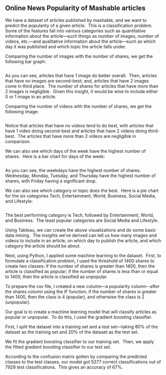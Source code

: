 <!-- wp:heading -->
<h2>Online News Popularity of Mashable articles </h2>
<!-- /wp:heading -->

<!-- wp:paragraph -->
<p>We have a dataset of articles published by mashable, and we
want to predict the popularity of a given article.&nbsp; This is a classification problem.&nbsp; Some of the features fall into various
categories such as quantitative information about the article—such things as
number of images, number of videos, etc.—and qualitative information about the
article—such as which day it was published and which topic the article falls
under.&nbsp; </p>
<!-- /wp:paragraph -->

<!-- wp:paragraph -->
<p>Comparing the number of images with the number of shares, we
get the following bar graph:</p>
<!-- /wp:paragraph -->

<!-- wp:image {"id":353} -->
<figure class="wp-block-image"><img src="https://www.onlinemathtraining.com/wp-content/uploads/2019/07/Online-news-images-1.png" alt="" class="wp-image-353"/></figure>
<!-- /wp:image -->
<!-- wp:paragraph -->
<p>As you can see, articles that have 1 image do better
overall.&nbsp; Then, articles that have no
images are second-best; and, articles that have 2 images come in third
place.&nbsp; The number of shares for articles
that have more than 2 images is negligible.&nbsp;
Given this insight, it would be wise to include either 0 or 1 image in
an article.</p>
<!-- /wp:paragraph -->

<!-- wp:paragraph -->
<p>Comparing the number of videos with the number of shares, we
get the following image:</p>
<!-- /wp:paragraph -->

<!-- wp:image {"id":354} -->
<figure class="wp-block-image"><img src="https://www.onlinemathtraining.com/wp-content/uploads/2019/07/online-news-videos-1.png" alt="" class="wp-image-354"/></figure>
<!-- /wp:image -->

<!-- wp:paragraph -->
<p>Notice that articles that have no videos tend to do best,
with articles that have 1 video doing second-best and articles that have 2
videos doing third-best.&nbsp; The articles
that have more than 2 videos are negligible in comparison.&nbsp; </p>
<!-- /wp:paragraph -->

<!-- wp:paragraph -->
<p>We can also see which days of the week have the highest
number of shares.&nbsp; Here is a bar chart
for days of the week:</p>
<!-- /wp:paragraph -->

<!-- wp:image {"id":355} -->
<figure class="wp-block-image"><img src="https://www.onlinemathtraining.com/wp-content/uploads/2019/07/online-news-days-of-week-1.png" alt="" class="wp-image-355"/></figure>
<!-- /wp:image -->

<!-- wp:paragraph -->
<p>As you can see, the weekdays have the highest number of
shares.&nbsp; Wednesday, Monday, Tuesday, and
Thursday have the highest number of shares, with Friday having a significant
drop.&nbsp; </p>
<!-- /wp:paragraph -->

<!-- wp:paragraph -->
<p>We can also see which category or topic does the best.&nbsp; Here is a pie chart for the six categories
Tech, Entertainment, World, Business, Social Media, and Lifestyle:</p>
<!-- /wp:paragraph -->

<!-- wp:image {"id":356} -->
<figure class="wp-block-image"><img src="https://www.onlinemathtraining.com/wp-content/uploads/2019/07/online-news-pie-chart-1.png" alt="" class="wp-image-356"/></figure>
<!-- /wp:image -->

<!-- wp:paragraph -->
<p>The best performing category is Tech, followed by
Entertainment, World, and Business.&nbsp; The
least popular categories are Social Media and Lifestyle.&nbsp; </p>
<!-- /wp:paragraph -->

<!-- wp:paragraph -->
<p>Using Tableau, we can create the above visualizations and do
some basic data mining.&nbsp; The insights
we’ve derived can tell us how many images and videos to include in an article,
on which day to publish the article, and which category the article should be
about.&nbsp; </p>
<!-- /wp:paragraph -->

<!-- wp:paragraph -->
<p>Next, using Python, I applied some machine learning to the
dataset.&nbsp; First, to formulate a
classification problem, I used the threshold of 1400 shares to create two
classes: if the number of shares is greater than 1400, then the article is
classified as popular; if the number of shares is less than or equal to 1400,
then the article is classified as unpopular.&nbsp;
</p>
<!-- /wp:paragraph -->

<!-- wp:paragraph -->
<p>To prepare the csv file, I created a new column—a popularity
column--after the shares column using the IF function; if the number of shares
is greater than 1400, then the class is 4 (popular), and otherwise the class is
2 (unpopular).</p>
<!-- /wp:paragraph -->

<!-- wp:paragraph -->
<p>Our goal is to create a machine learning model that will
classify articles as popular or unpopular.&nbsp;
To do this, I used the gradient boosting classifier.</p>
<!-- /wp:paragraph -->

<!-- wp:paragraph -->
<p>First, I split the dataset into a training set and a test
set—taking 80% of the dataset as the training set and 20% of the dataset as the
test set.</p>
<!-- /wp:paragraph -->

<!-- wp:paragraph -->
<p>We fit the gradient boosting classifier to our training
set.&nbsp; Then, we apply the fitted gradient
boosting classifier to our test set.</p>
<!-- /wp:paragraph -->

<!-- wp:paragraph -->
<p>According to the confusion matrix gotten by comparing the
predicted classes to the test classes, our model got 5277 correct
classifications out of 7929 test classifications.&nbsp; This gives an accuracy of 67%. </p>
<!-- /wp:paragraph -->
